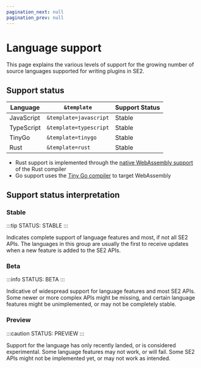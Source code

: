 ```yaml
---
pagination_next: null
pagination_prev: null
---
```


# Language support

This page explains the various levels of support for the growing number of source languages supported for writing plugins in SE2.

## Support status

| Language          | `&template`               | Support Status |
| ----------------- | ----------------------- | -------------- |
| JavaScript        | `&template=javascript`       | Stable          |
| TypeScript        | `&template=typescript`     | Stable           |
| TinyGo            | `&template=tinygo`         | Stable           |
| Rust              | `&template=rust`           | Stable         |

- Rust support is implemented through the [native WebAssembly support](https://www.rust-lang.org/what/wasm) of the Rust compiler
- Go support uses the [Tiny Go compiler](https://tinygo.org/) to target WebAssembly

## Support status interpretation

### Stable

:::tip STATUS: STABLE
:::

Indicates complete support of language features and most, if not all SE2 APIs. The languages in this group are usually the first to receive updates when a new feature is added to the SE2 APIs.

### Beta

:::info STATUS: BETA
:::

Indicative of widespread support for language features and most SE2 APIs. Some newer or more complex APIs might be missing, and certain language features might be unimplemented, or may not be completely stable.

### Preview

:::caution STATUS: PREVIEW
:::

Support for the language has only recently landed, or is considered experimental. Some language features may not work, or will fail. Some SE2 APIs might not be implemented yet, or may not work as intended.
